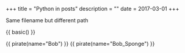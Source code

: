 +++
title = "Python in posts"
description = ""
date = 2017-03-01
+++

Same filename but different path

<!-- more -->

{{ basic() }}

{{ pirate(name="Bob") }}
{{ pirate(name="Bob_Sponge") }}


